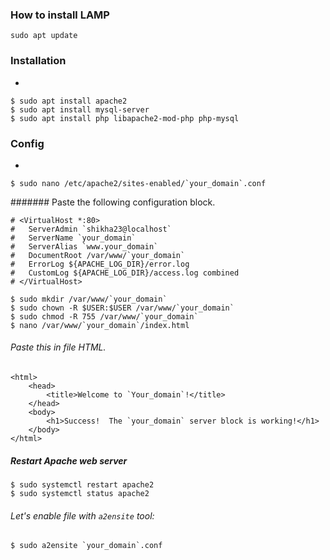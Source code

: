 ### How to install LAMP

`sudo apt update`

### Installation
 -
```
$ sudo apt install apache2
$ sudo apt install mysql-server
$ sudo apt install php libapache2-mod-php php-mysql
```
### Config 
-
```
$ sudo nano /etc/apache2/sites-enabled/`your_domain`.conf
```
####### Paste the following configuration block.
```
# <VirtualHost *:80>
#   ServerAdmin `shikha23@localhost`
#   ServerName `your_domain`
#   ServerAlias `www.your_domain`
#   DocumentRoot /var/www/`your_domain`
#   ErrorLog ${APACHE_LOG_DIR}/error.log
#   CustomLog ${APACHE_LOG_DIR}/access.log combined
# </VirtualHost> 
```
```
$ sudo mkdir /var/www/`your_domain`
$ sudo chown -R $USER:$USER /var/www/`your_domain`
$ sudo chmod -R 755 /var/www/`your_domain`
$ nano /var/www/`your_domain`/index.html
```
###### Paste this in file HTML.
```
<html>
    <head>
        <title>Welcome to `Your_domain`!</title>
    </head>
    <body>
        <h1>Success!  The `your_domain` server block is working!</h1>
    </body>
</html>
```
##### Restart Apache web server
```
$ sudo systemctl restart apache2
$ sudo systemctl status apache2
```
###### Let's enable file with `a2ensite` tool:
```
$ sudo a2ensite `your_domain`.conf

